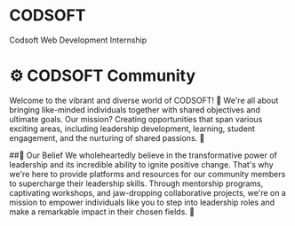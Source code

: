 # CODSOFT
Codsoft Web Development Internship
# ⚙️ CODSOFT Community
Welcome to the vibrant and diverse world of CODSOFT! 🌈 We're all about bringing like-minded individuals together with shared objectives and ultimate goals. Our mission? Creating opportunities that span various exciting areas, including leadership development, learning, student engagement, and the nurturing of shared passions. 🚀

##🌟 Our Belief
We wholeheartedly believe in the transformative power of leadership and its incredible ability to ignite positive change. That's why we're here to provide platforms and resources for our community members to supercharge their leadership skills. Through mentorship programs, captivating workshops, and jaw-dropping collaborative projects, we're on a mission to empower individuals like you to step into leadership roles and make a remarkable impact in their chosen fields. 💪
